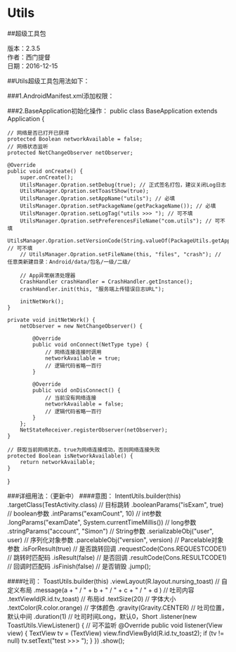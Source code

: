 # Utils
##超级工具包

版本：2.3.5<br>
作者：西门提督<br>
日期：2016-12-15

##Utils超级工具包用法如下：

###1.AndroidManifest.xml添加权限：
<!-- 往sdcard中写入数据的权限 -->
<uses-permission android:name="android.permission.WRITE_EXTERNAL_STORAGE" />
<!-- 在sdcard中创建/删除文件的权限 -->
<uses-permission android:name="android.permission.MOUNT_UNMOUNT_FILESYSTEMS" />
<!-- 读取sdcard权限 -->
<uses-permission android:name="android.permission.READ_EXTERNAL_STORAGE" />

<!-- 如果需要做网络监听事件则需要添加权限： -->
<uses-permission android:name="android.permission.ACCESS_NETWORK_STATE" />
<uses-permission android:name="android.permission.ACCESS_WIFI_STATE" />
<uses-permission android:name="android.permission.CHANGE_NETWORK_STATE" />
<uses-permission android:name="android.permission.CHANGE_WIFI_STATE" />

<!-- 添加广播 -->
<receiver android:name="com.cmonbaby.utils.net.NetStateReceiver">
    <intent-filter>
        <action android:name="android.net.conn.CONNECTIVITY_CHANGE" />
        <action android:name="cmonbaby.net.conn.CONNECTIVITY_CHANGE" />
    </intent-filter>
</receiver>

###2.BaseApplication初始化操作：
public class BaseApplication extends Application {

    // 网络是否已打开已获得
    protected Boolean networkAvailable = false;
    // 网络状态监听
    protected NetChangeObserver netObserver;

    @Override
    public void onCreate() {
        super.onCreate();
        UtilsManager.Opration.setDebug(true); // 正式签名打包，建议关闭Log日志
        UtilsManager.Opration.setToastShow(true);
        UtilsManager.Opration.setAppName("utils"); // 必填
        UtilsManager.Opration.setPackageName(getPackageName()); // 必填
        UtilsManager.Opration.setLogTag("utils >>> "); // 可不填
        UtilsManager.Opration.setPreferencesFileName("com.utils"); // 可不填
        UtilsManager.Opration.setVersionCode(String.valueOf(PackageUtils.getAppVersionCode(this))); // 可不填
        // UtilsManager.Opration.setFileName(this, "files", "crash"); // 任意类新建目录：Android/data/包名/一级/二级/

        // App异常崩溃处理器
        CrashHandler crashHandler = CrashHandler.getInstance();
        crashHandler.init(this, "服务端上传错误日志URL");

        initNetWork();
    }

    private void initNetWork() {
        netObserver = new NetChangeObserver() {

            @Override
            public void onConnect(NetType type) {
                // 网络连接连接时调用
                networkAvailable = true;
                // 逻辑代码省略一百行
            }

            @Override
            public void onDisConnect() {
                // 当前没有网络连接
                networkAvailable = false;
                // 逻辑代码省略一百行
            }
        };
        NetStateReceiver.registerObserver(netObserver);
    }

    // 获取当前网络状态，true为网络连接成功，否则网络连接失败
    protected Boolean isNetworkAvailable() {
        return networkAvailable;
    }
}

###详细用法：（更新中）
####意图：
    IntentUtils.builder(this)
            .targetClass(TestActivity.class) // 目标跳转
            .booleanParams("isExam", true) // boolean参数
            .intParams("examCount", 10) // int参数
            .longParams("examDate", System.currentTimeMillis()) // long参数
            .stringParams("account", "Simon") // String参数
            .serializableObj("user", user) // 序列化对象参数
            .parcelableObj("version", version) // Parcelable对象参数
            .isForResult(true) // 是否跳转回调
            .requestCode(Cons.REQUESTCODE1) // 跳转时匹配码
            .isResult(false) // 是否回调
            .resultCode(Cons.RESULTCODE1) // 回调时匹配码
            .isFinish(false) // 是否销毁
            .jump();

####吐司：
    ToastUtils.builder(this)
            .viewLayout(R.layout.nursing_toast) // 自定义布局
            .message(a + " / " + b + " / " + c + " / " + d ) // 吐司内容
            .textViewId(R.id.tv_toast) // 布局id
            .textSize(20) // 字体大小
            .textColor(R.color.orange) // 字体颜色
            .gravity(Gravity.CENTER) // 吐司位置，默认中间
            .duration(1) // 吐司时间Long，默认0，Short
            .listener(new ToastUtils.ViewListener() { // 可不监听
                @Override
                public void listener(View view) {
                    TextView tv = (TextView) view.findViewById(R.id.tv_toast2);
                    if (tv != null) tv.setText("test >>> ");
                }
            })
            .show();

